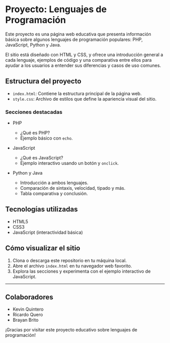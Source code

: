 # Proyecto: Lenguajes de Programación

Este proyecto es una página web educativa que presenta información básica sobre algunos lenguajes de programación populares: PHP, JavaScript, Python y Java.

El sitio está diseñado con HTML y CSS, y ofrece una introducción general a cada lenguaje, ejemplos de código y una comparativa entre ellos para ayudar a los usuarios a entender sus diferencias y casos de uso comunes.

## Estructura del proyecto

- `index.html`: Contiene la estructura principal de la página web.
- `style.css`: Archivo de estilos que define la apariencia visual del sitio.

### Secciones destacadas

- PHP
  - ¿Qué es PHP?
  - Ejemplo básico con `echo`.

- JavaScript
  - ¿Qué es JavaScript?
  - Ejemplo interactivo usando un botón y `onclick`.

- Python y Java
  - Introducción a ambos lenguajes.
  - Comparación de sintaxis, velocidad, tipado y más.
  - Tabla comparativa y conclusión.

## Tecnologías utilizadas

- HTML5
- CSS3
- JavaScript (interactividad básica)

## Cómo visualizar el sitio

1. Clona o descarga este repositorio en tu máquina local.
2. Abre el archivo `index.html` en tu navegador web favorito.
3. Explora las secciones y experimenta con el ejemplo interactivo de JavaScript.

---

## Colaboradores

- Kevin Quintero
- Ricardo Quero
- Brayan Brito

¡Gracias por visitar este proyecto educativo sobre lenguajes de programación!
